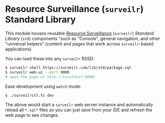 # Resource Surveillance (`surveilr`) Standard Library

This module houses reusable
[Resource Surveillance](https://www.opsfolio.com/surveilr) (`surveilr`)
_Standard Library_ (`std`) components "such as "Console", general navigation,
and other "universal helpers" (content and pages that work across
`surveilr`-based applications)

You can load these into any `surveilr` RSSD:

```bash
$ surveilr shell https://surveilr.com/lib/std/package.sql
$ surveilr web-ui --port 9000
# open the page at http://localhost:9000/
```

Ease development using `watch` mode:

```bash
$ ./surveilrctl.ts dev
```

The above would start a `surveilr` web server instance and automatically reload
all `*.sql*` files so you can just save from your IDE and refresh the web page
to see changes.
